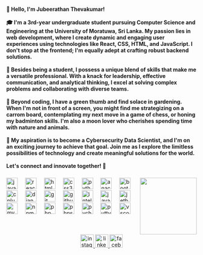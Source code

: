 <h4 align="left">👋 Hello, I'm Jubeerathan Thevakumar!<br><br>🎓 I'm a 3rd-year undergraduate student pursuing Computer Science and Engineering at the University of Moratuwa, Sri Lanka. My passion lies in web development, where I create dynamic and engaging user experiences using technologies like React, CSS, HTML, and JavaScript. I don't stop at the frontend; I'm equally adept at crafting robust backend solutions.<br><br>💼 Besides being a student, I possess a unique blend of skills that make me a versatile professional. With a knack for leadership, effective communication, and analytical thinking, I excel at solving complex problems and collaborating with diverse teams.<br><br>🌱 Beyond coding, I have a green thumb and find solace in gardening. When I'm not in front of a screen, you might find me strategizing on a carrom board, contemplating my next move in a game of chess, or honing my badminton skills. I'm also a moon lover who cherishes spending time with nature and animals.<br><br>🚀 My aspiration is to become a Cybersecurity Data Scientist, and I'm on an exciting journey to achieve that goal. Join me as I explore the limitless possibilities of technology and create meaningful solutions for the world.<br><br>Let's connect and innovate together! 🌟</h4>

###

<img align="right" height="150" src="https://i.imgflip.com/65efzo.gif"  />

###

<div align="left">
  <img src="https://cdn.jsdelivr.net/gh/devicons/devicon/icons/javascript/javascript-plain.svg" height="30" alt="javascript logo"  />
  <img width="12" />
  <img src="https://cdn.jsdelivr.net/gh/devicons/devicon/icons/react/react-original-wordmark.svg" height="30" alt="react logo"  />
  <img width="12" />
  <img src="https://cdn.jsdelivr.net/gh/devicons/devicon/icons/html5/html5-plain-wordmark.svg" height="30" alt="html5 logo"  />
  <img width="12" />
  <img src="https://cdn.jsdelivr.net/gh/devicons/devicon/icons/css3/css3-plain-wordmark.svg" height="30" alt="css3 logo"  />
  <img width="12" />
  <img src="https://cdn.jsdelivr.net/gh/devicons/devicon/icons/python/python-original-wordmark.svg" height="30" alt="python logo"  />
  <img width="12" />
  <img src="https://cdn.jsdelivr.net/gh/devicons/devicon/icons/anaconda/anaconda-original-wordmark.svg" height="30" alt="anaconda logo"  />
  <img width="12" />
  <img src="https://cdn.jsdelivr.net/gh/devicons/devicon/icons/bootstrap/bootstrap-original-wordmark.svg" height="30" alt="bootstrap logo"  />
  <img width="12" />
  <img src="https://cdn.jsdelivr.net/gh/devicons/devicon/icons/cplusplus/cplusplus-original.svg" height="30" alt="cplusplus logo"  />
  <img width="12" />
  <img src="https://cdn.jsdelivr.net/gh/devicons/devicon/icons/django/django-plain.svg" height="30" alt="django logo"  />
  <img width="12" />
  <img src="https://cdn.jsdelivr.net/gh/devicons/devicon/icons/git/git-plain.svg" height="30" alt="git logo"  />
  <img width="12" />
  <img src="https://cdn.jsdelivr.net/gh/devicons/devicon/icons/github/github-original.svg" height="30" alt="github logo"  />
  <img width="12" />
  <img src="https://cdn.jsdelivr.net/gh/devicons/devicon/icons/intellij/intellij-original.svg" height="30" alt="intellij logo"  />
  <img width="12" />
  <img src="https://cdn.jsdelivr.net/gh/devicons/devicon/icons/java/java-original-wordmark.svg" height="30" alt="java logo"  />
  <img width="12" />
  <img src="https://cdn.jsdelivr.net/gh/devicons/devicon/icons/jetbrains/jetbrains-original.svg" height="30" alt="jetbrains logo"  />
  <img width="12" />
  <img src="https://cdn.jsdelivr.net/gh/devicons/devicon/icons/mysql/mysql-original-wordmark.svg" height="30" alt="mysql logo"  />
  <img width="12" />
  <img src="https://cdn.jsdelivr.net/gh/devicons/devicon/icons/npm/npm-original-wordmark.svg" height="30" alt="npm logo"  />
  <img width="12" />
  <img src="https://cdn.jsdelivr.net/gh/devicons/devicon/icons/php/php-original.svg" height="30" alt="php logo"  />
  <img width="12" />
  <img src="https://cdn.jsdelivr.net/gh/devicons/devicon/icons/phpstorm/phpstorm-original.svg" height="30" alt="phpstorm logo"  />
  <img width="12" />
  <img src="https://cdn.jsdelivr.net/gh/devicons/devicon/icons/pycharm/pycharm-original.svg" height="30" alt="pycharm logo"  />
  <img width="12" />
  <img src="https://cdn.jsdelivr.net/gh/devicons/devicon/icons/putty/putty-original.svg" height="30" alt="putty logo"  />
  <img width="12" />
  <img src="https://cdn.jsdelivr.net/gh/devicons/devicon/icons/vscode/vscode-original-wordmark.svg" height="30" alt="vscode logo"  />
</div>

###

<br clear="both">

<div align="center">
  <a href="https://instagram.com/yubeerathan?igshid=OGQ5ZDc2ODk2ZA==" target="_blank">
    <img src="https://img.shields.io/static/v1?message=Jubeerathan Thevakumar&logo=instagram&label=Instagram&color=F17741&logoColor=white&labelColor=E4405F&style=for-the-badge" height="35" alt="instagram logo"  />
  </a>
  <a href="https://www.linkedin.com/in/jubeerathan-thevakumar-87b9b8255" target="_blank">
    <img src="https://img.shields.io/static/v1?message=Jubeerathan Thevakumar&logo=linkedin&label=LinkedIn&color=0077B5&logoColor=white&labelColor=0052B1&style=for-the-badge" height="35" alt="linkedin logo"  />
  </a>
  <a href="https://www.facebook.com/yubeerathan.thevakumar?mibextid=ZbWKwL" target="_blank">
    <img src="https://img.shields.io/static/v1?message=Jubeerathan Thevakumar&logo=facebook&label=Facebook&color=0147AB&logoColor=white&labelColor=1877F2&style=for-the-badge" height="35" alt="facebook logo"  />
  </a>
</div>

###
